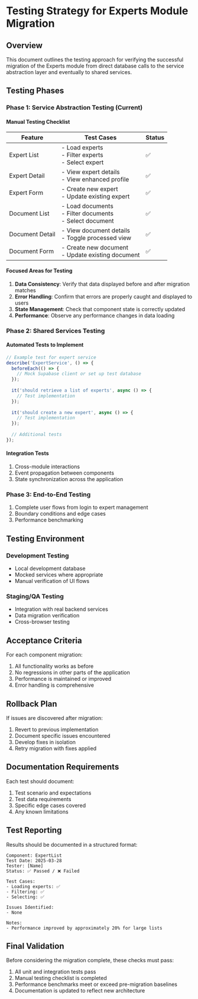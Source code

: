 # Testing Strategy for Experts Module Migration

## Overview

This document outlines the testing approach for verifying the successful migration of the Experts module from direct database calls to the service abstraction layer and eventually to shared services.

## Testing Phases

### Phase 1: Service Abstraction Testing (Current)

#### Manual Testing Checklist

| Feature | Test Cases | Status |
|---------|------------|--------|
| Expert List | - Load experts<br>- Filter experts<br>- Select expert | ✅ |
| Expert Detail | - View expert details<br>- View enhanced profile | ✅ |
| Expert Form | - Create new expert<br>- Update existing expert | ✅ |
| Document List | - Load documents<br>- Filter documents<br>- Select document | ✅ |
| Document Detail | - View document details<br>- Toggle processed view | ✅ |
| Document Form | - Create new document<br>- Update existing document | ✅ |

#### Focused Areas for Testing

1. **Data Consistency**: Verify that data displayed before and after migration matches
2. **Error Handling**: Confirm that errors are properly caught and displayed to users
3. **State Management**: Check that component state is correctly updated
4. **Performance**: Observe any performance changes in data loading

### Phase 2: Shared Services Testing

#### Automated Tests to Implement

```typescript
// Example test for expert service
describe('ExpertService', () => {
  beforeEach(() => {
    // Mock Supabase client or set up test database
  });
  
  it('should retrieve a list of experts', async () => {
    // Test implementation
  });
  
  it('should create a new expert', async () => {
    // Test implementation
  });
  
  // Additional tests
});
```

#### Integration Tests

1. Cross-module interactions
2. Event propagation between components
3. State synchronization across the application

### Phase 3: End-to-End Testing

1. Complete user flows from login to expert management
2. Boundary conditions and edge cases
3. Performance benchmarking

## Testing Environment

### Development Testing

- Local development database
- Mocked services where appropriate
- Manual verification of UI flows

### Staging/QA Testing

- Integration with real backend services
- Data migration verification
- Cross-browser testing

## Acceptance Criteria

For each component migration:

1. All functionality works as before
2. No regressions in other parts of the application
3. Performance is maintained or improved
4. Error handling is comprehensive

## Rollback Plan

If issues are discovered after migration:

1. Revert to previous implementation
2. Document specific issues encountered
3. Develop fixes in isolation
4. Retry migration with fixes applied

## Documentation Requirements

Each test should document:

1. Test scenario and expectations
2. Test data requirements
3. Specific edge cases covered
4. Any known limitations

## Test Reporting

Results should be documented in a structured format:

```
Component: ExpertList
Test Date: 2025-03-28
Tester: [Name]
Status: ✅ Passed / ❌ Failed

Test Cases:
- Loading experts: ✅
- Filtering: ✅
- Selecting: ✅

Issues Identified:
- None

Notes:
- Performance improved by approximately 20% for large lists
```

## Final Validation

Before considering the migration complete, these checks must pass:

1. All unit and integration tests pass
2. Manual testing checklist is completed
3. Performance benchmarks meet or exceed pre-migration baselines
4. Documentation is updated to reflect new architecture